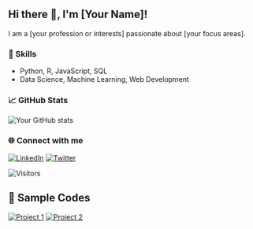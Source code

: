 ## Hi there 👋, I'm [Your Name]!

I am a [your profession or interests] passionate about [your focus areas].

### 🚀 Skills
- Python, R, JavaScript, SQL
- Data Science, Machine Learning, Web Development

### 📈 GitHub Stats
![Your GitHub stats](https://github-readme-stats.vercel.app/api?username=yourusername&show_icons=true&theme=radical)

### 🌐 Connect with me
[![LinkedIn](https://img.shields.io/badge/LinkedIn-blue?style=for-the-badge&logo=linkedin)](https://www.linkedin.com/in/yourprofile/)
[![Twitter](https://img.shields.io/badge/Twitter-blue?style=for-the-badge&logo=twitter)](https://twitter.com/yourhandle)

![Visitors](https://visitor-badge.glitch.me/badge?page_id=yourusername.yourusername)



## 🚀 Sample Codes

[![Project 1](https://img.shields.io/badge/Project%201-GitHub-blue?style=for-the-badge&logo=github)]([https://github.com/yourusername/project1](https://github.com/Sana-Rashidi/Stata-Codes))
[![Project 2](https://img.shields.io/badge/Project%202-Live%20Demo-green?style=for-the-badge)]([https://yourwebsite.com/project2](https://github.com/Sana-Rashidi/Quantitative-Economics-Projects))
